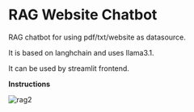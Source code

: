 # RAG Website Chatbot 

RAG chatbot for using pdf/txt/website as datasource.

It is based on langhchain and uses llama3.1. 

It can be used by streamlit frontend.

**Instructions**








![rag2](https://github.com/nitishsingh41/rag_chatbot_api/assets/45527813/cf0bba50-6c08-4c13-a47e-2c3d0847ddc1)
